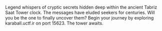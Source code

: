 Legend whispers of cryptic secrets hidden deep within the ancient Tabriz Saat Tower clock. The messages have eluded seekers for centuries. Will you be the one to finally uncover them? Begin your journey by exploring karaball.uctf.ir on port 15623. The tower awaits.
